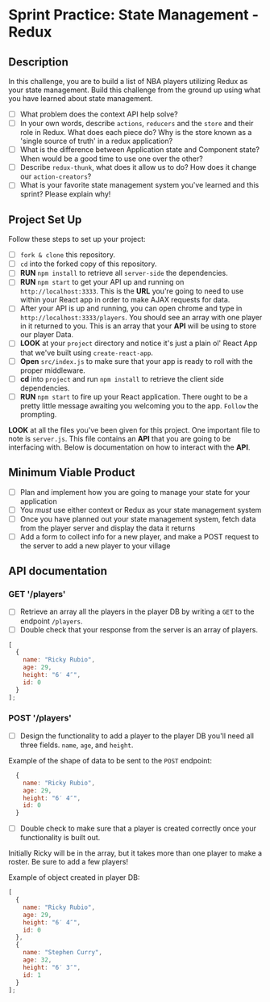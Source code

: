 # Sprint Practice: State Management - Redux

## Description

In this challenge, you are to build a list of NBA players utilizing Redux as your state management. Build this challenge from the ground up using what you have learned about state management.

- [ ] What problem does the context API help solve?
- [ ] In your own words, describe `actions`, `reducers` and the `store` and their role in Redux. What does each piece do? Why is the store known as a 'single source of truth' in a redux application?
- [ ] What is the difference between Application state and Component state? When would be a good time to use one over the other?
- [ ] Describe `redux-thunk`, what does it allow us to do? How does it change our `action-creators`?
- [ ] What is your favorite state management system you've learned and this sprint? Please explain why!

## Project Set Up

Follow these steps to set up your project:

- [ ] `fork & clone` this repository.
- [ ] `cd` into the forked copy of this repository.
- [ ] **RUN** `npm install` to retrieve all `server-side` the dependencies.
- [ ] **RUN** `npm start` to get your API up and running on `http://localhost:3333`. This is the **URL** you're going to need to use within your React app in order to make AJAX requests for data.
- [ ] After your API is up and running, you can open chrome and type in `http://localhost:3333/players`. You should see an array with one player in it returned to you. This is an array that your **API** will be using to store our player Data.
- [ ] **LOOK** at your `project` directory and notice it's just a plain ol' React App that we've built using `create-react-app`.
- [ ] **Open** `src/index.js` to make sure that your app is ready to roll with the proper middleware.
- [ ] **cd** into `project` and run `npm install` to retrieve the client side dependencies.
- [ ] **RUN** `npm start` to fire up your React application. There ought to be a pretty little message awaiting you welcoming you to the app. `Follow` the prompting.

**LOOK** at all the files you've been given for this project. One important file to note is `server.js`. This file contains an **API** that you are going to be interfacing with. Below is documentation on how to interact with the **API**.

## Minimum Viable Product

- [ ] Plan and implement how you are going to manage your state for your application
- [ ] You _must_ use either context or Redux as your state management system
- [ ] Once you have planned out your state management system, fetch data from the player server and display the data it returns
- [ ] Add a form to collect info for a new player, and make a POST request to the server to add a new player to your village

## API documentation

### GET '/players'

- [ ] Retrieve an array all the players in the player DB by writing a `GET` to the endpoint `/players`.
- [ ] Double check that your response from the server is an array of players.

```js
[
  {
    name: "Ricky Rubio",
    age: 29,
    height: "6′ 4″",
    id: 0
  }
];
```

### POST '/players'

- [ ] Design the functionality to add a player to the player DB you'll need all three fields. `name`, `age`, and `height`.

Example of the shape of data to be sent to the `POST` endpoint:

```js
  {
    name: "Ricky Rubio",
    age: 29,
    height: "6′ 4″",
    id: 0
  }
```

- [ ] Double check to make sure that a player is created correctly once your functionality is built out.

Initially Ricky will be in the array, but it takes more than one player to make a roster. Be sure to add a few players!

Example of object created in player DB:

```js
[
  {
    name: "Ricky Rubio",
    age: 29,
    height: "6′ 4″",
    id: 0
  },
  {
    name: "Stephen Curry",
    age: 32,
    height: "6′ 3″",
    id: 1
  }
];
```
